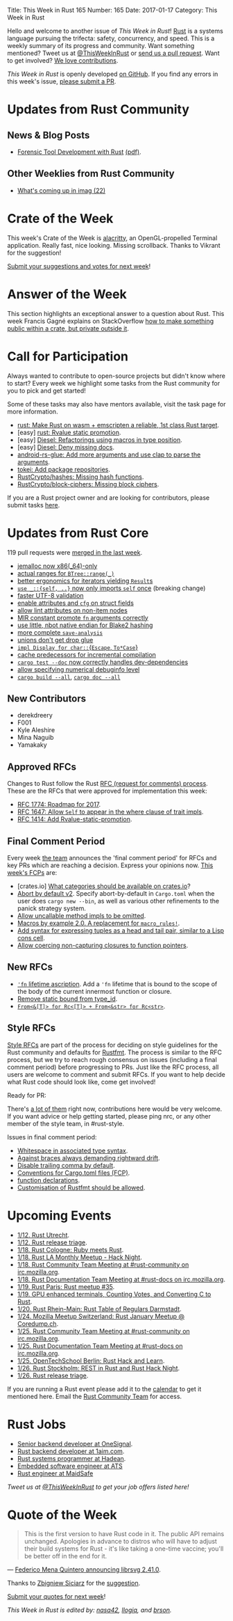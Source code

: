 Title: This Week in Rust 165
Number: 165
Date: 2017-01-17
Category: This Week in Rust

Hello and welcome to another issue of *This Week in Rust*!
[Rust](http://rust-lang.org) is a systems language pursuing the trifecta: safety, concurrency, and speed.
This is a weekly summary of its progress and community.
Want something mentioned? Tweet us at [@ThisWeekInRust](https://twitter.com/ThisWeekInRust) or [send us a pull request](https://github.com/cmr/this-week-in-rust).
Want to get involved? [We love contributions](https://github.com/rust-lang/rust/blob/master/CONTRIBUTING.md).

*This Week in Rust* is openly developed [on GitHub](https://github.com/cmr/this-week-in-rust).
If you find any errors in this week's issue, [please submit a PR](https://github.com/cmr/this-week-in-rust/pulls).

# Updates from Rust Community

## News & Blog Posts

* [Forensic Tool Development with Rust](http://getreu.net/public/downloads/doc/forensic-tool-development-with-rust/Forensic-Tool%20Development%20with%20Rust.html) [(pdf)](http://getreu.net/public/downloads/doc/forensic-tool-development-with-rust/Forensic-Tool%20Development%20with%20Rust.pdf).

## Other Weeklies from Rust Community

* [What's coming up in imag (22)](https://beyermatthias.de/blog/2017/01/17/whats-coming-up-in-imag-22/)

# Crate of the Week

This week's Crate of the Week is [alacritty](https://github.com/jwilm/alacritty), an OpenGL-propelled Terminal application. Really fast, nice looking. Missing scrollback. Thanks to Vikrant for the suggestion!

[Submit your suggestions and votes for next week][submit_crate]!

[submit_crate]: https://users.rust-lang.org/t/crate-of-the-week/2704

# Answer of the Week

This section highlights an exceptional answer to a question about Rust. This week Francis Gagné explains on StackOverflow [how to make something public within a crate, but private outside it](http://stackoverflow.com/a/41667202/265521).

# Call for Participation

Always wanted to contribute to open-source projects but didn't know where to start?
Every week we highlight some tasks from the Rust community for you to pick and get started!

Some of these tasks may also have mentors available, visit the task page for more information.

* [rust: Make Rust on wasm + emscripten a reliable, 1st class Rust target](https://github.com/rust-lang/rust/issues/38805).
* [easy] [rust: Rvalue static promotion](https://github.com/rust-lang/rust/issues/38865).
* [easy] [Diesel: Refactorings using macros in type position](https://github.com/diesel-rs/diesel/issues/521).
* [easy] [Diesel: Deny missing docs](https://github.com/diesel-rs/diesel/issues/563).
* [android-rs-glue: Add more arguments and use clap to parse the arguments](https://github.com/tomaka/android-rs-glue/issues/115).
* [tokei: Add package repositories](https://github.com/Aaronepower/tokei/issues/92).
* [RustCrypto/hashes: Missing hash functions](https://github.com/RustCrypto/hashes/issues/1).
* [RustCrypto/block-ciphers: Missing block ciphers](https://github.com/RustCrypto/block-ciphers/issues/1).

If you are a Rust project owner and are looking for contributors, please submit tasks [here][guidelines].

[guidelines]: https://users.rust-lang.org/t/twir-call-for-participation/4821

# Updates from Rust Core

119 pull requests were [merged in the last week][merged].

[merged]: https://github.com/issues?q=is%3Apr+org%3Arust-lang+is%3Amerged+merged%3A2017-01-09..2017-01-16

* [jemalloc now x86(_64)-only](https://github.com/rust-lang/rust/pull/38675)
* [actual ranges for `BTree::range(_)`](https://github.com/rust-lang/rust/pull/38610)
* [better ergonomics for iterators yielding `Result`s](https://github.com/rust-lang/rust/pull/38580)
* [`use _::{self, ..}` now only imports `self` once](https://github.com/rust-lang/rust/pull/38313) (breaking change)
* [faster UTF-8 validation](https://github.com/rust-lang/rust/pull/37926)
* [enable attributes and `cfg` on struct fields](https://github.com/rust-lang/rust/pull/38814)
* [allow lint attributes on non-item nodes](https://github.com/rust-lang/rust/pull/38806)
* [MIR constant promote `fn` arguments correctly](https://github.com/rust-lang/rust/pull/38989)
* [use little, nbot native endian for Blake2 hashing](https://github.com/rust-lang/rust/pull/38960)
* [more complete `save-analysis`](https://github.com/rust-lang/rust/pull/38937)
* [unions don't get drop glue](https://github.com/rust-lang/rust/pull/38934)
* [`impl Display for char::`{`Escape`, `To*Case`}](https://github.com/rust-lang/rust/pull/38909)
* [cache predecessors for incremental compilation](https://github.com/rust-lang/rust/pull/39020)
* [`cargo test --doc` now correctly handles dev-dependencies](https://github.com/rust-lang/cargo/pull/3490)
* [allow specifying numerical debuginfo level](https://github.com/rust-lang/cargo/pull/3534)
* [`cargo build --all`](https://github.com/rust-lang/cargo/pull/3511), [`cargo doc --all`](https://github.com/rust-lang/cargo/pull/3515)

## New Contributors

* derekdreery
* F001
* Kyle Aleshire
* Mina Naguib
* Yamakaky

## Approved RFCs

Changes to Rust follow the Rust [RFC (request for comments)
process](https://github.com/rust-lang/rfcs#rust-rfcs). These
are the RFCs that were approved for implementation this week:

* [RFC 1774: Roadmap for 2017](https://github.com/rust-lang/rfcs/pull/1774).
* [RFC 1647: Allow `Self` to appear in the where clause of trait impls](https://github.com/rust-lang/rfcs/pull/1647).
* [RFC 1414: Add Rvalue-static-promotion](https://github.com/rust-lang/rfcs/pull/1414).

## Final Comment Period

Every week [the team](https://www.rust-lang.org/team.html) announces the
'final comment period' for RFCs and key PRs which are reaching a
decision. Express your opinions now. [This week's FCPs][fcp] are:

[fcp]: https://github.com/rust-lang/rfcs/labels/final-comment-period

* [crates.io] [What categories should be available on crates.io](https://github.com/rust-lang/crates.io/pull/488)?
* [Abort by default v2](https://github.com/rust-lang/rfcs/pull/1765). Specify abort-by-default in `Cargo.toml` when the user does `cargo new --bin`, as well as various other refinements to the panick strategy system.
* [Allow uncallable method impls to be omitted](https://github.com/rust-lang/rfcs/pull/1699).
* [Macros by example 2.0. A replacement for `macro_rules!`](https://github.com/rust-lang/rfcs/pull/1584).
* [Add syntax for expressing tuples as a head and tail pair, similar to a Lisp cons cell](https://github.com/rust-lang/rfcs/pull/1582).
* [Allow coercing non-capturing closures to function pointers](https://github.com/rust-lang/rfcs/pull/1558).

## New RFCs

* [`'fn` lifetime ascription](https://github.com/rust-lang/rfcs/pull/1847). Add a `'fn` lifetime that is bound to the scope of the body of the current innermost function or closure.
* [Remove static bound from type_id](https://github.com/rust-lang/rfcs/pull/1849).
* [`From<&[T]> for Rc<[T]> + From<&str> for Rc<str>`](https://github.com/rust-lang/rfcs/pull/1845).

## Style RFCs

[Style RFCs](https://github.com/rust-lang-nursery/fmt-rfcs) are part of the process for deciding on style guidelines for the Rust community and defaults for [Rustfmt](https://github.com/rust-lang-nursery/rustfmt). The process is similar to the RFC process, but we try to reach rough consensus on issues (including a final comment period) before progressing to PRs. Just like the RFC process, all users are welcome to comment and submit RFCs. If you want to help decide what Rust code should look like, come get involved!

Ready for PR:

There's [a lot of them](https://github.com/rust-lang-nursery/fmt-rfcs/issues?q=is%3Aopen+is%3Aissue+label%3Aready-for-PR) right now, contributions here would be very welcome. If you want advice or help getting started, please ping nrc, or any other member of the style team, in #rust-style.

Issues in final comment period:

* [Whitespace in associated type syntax](https://github.com/rust-lang-nursery/fmt-rfcs/issues/51).
* [Against braces always demanding rightward drift](https://github.com/rust-lang-nursery/fmt-rfcs/issues/50).
* [Disable trailing comma by default](https://github.com/rust-lang-nursery/fmt-rfcs/issues/42).
* [Conventions for Cargo.toml files (FCP)](https://github.com/rust-lang-nursery/fmt-rfcs/pull/41).
* [function declarations](https://github.com/rust-lang-nursery/fmt-rfcs/issues/39).
* [Customisation of Rustfmt should be allowed](https://github.com/rust-lang-nursery/fmt-rfcs/pull/33).

# Upcoming Events

* [1/12. Rust Utrecht](https://www.meetup.com/Rust-Utrecht/events/235444678/).
* [1/12. Rust release triage](https://internals.rust-lang.org/t/release-cycle-triage-proposal/3544).
* [1/18. Rust Cologne: Ruby meets Rust](https://www.meetup.com/RustCologne/events/235877954/).
* [1/18. Rust LA Monthly Meetup - Hack Night](https://www.meetup.com/Rust-Los-Angeles/events/236735645/).
* [1/18. Rust Community Team Meeting at #rust-community on irc.mozilla.org](https://chat.mibbit.com/?server=irc.mozilla.org&channel=%23rust-community).
* [1/18. Rust Documentation Team Meeting at #rust-docs on irc.mozilla.org](https://chat.mibbit.com/?server=irc.mozilla.org&channel=%23rust-docs).
* [1/19. Rust Paris: Rust meetup #35](https://www.meetup.com/Rust-Paris/events/236727277/).
* [1/19. GPU enhanced terminals, Counting Votes, and Converting C to Rust](https://www.meetup.com/Rust-Bay-Area/events/236668916/).
* [1/20. Rust Rhein-Main: Rust Table of Regulars Darmstadt](https://www.meetup.com/de-DE/Rust-Rhein-Main/events/236456912/?eventId=236456912).
* [1/24. Mozilla Meetup Switzerland: Rust January Meetup @ Coredump.ch](https://www.meetup.com/de-DE/Mozilla-Meetup-Switzerland/events/236277734/?eventId=236277734).
* [1/25. Rust Community Team Meeting at #rust-community on irc.mozilla.org](https://chat.mibbit.com/?server=irc.mozilla.org&channel=%23rust-community).
* [1/25. Rust Documentation Team Meeting at #rust-docs on irc.mozilla.org](https://chat.mibbit.com/?server=irc.mozilla.org&channel=%23rust-docs).
* [1/25. OpenTechSchool Berlin: Rust Hack and Learn](https://www.meetup.com/opentechschool-berlin/events/236658932/).
* [1/26. Rust Stockholm: REST in Rust and Rust Hack Night](https://www.meetup.com/ruststhlm/events/236791788/).
* [1/26. Rust release triage](https://internals.rust-lang.org/t/release-cycle-triage-proposal/3544).


If you are running a Rust event please add it to the [calendar] to get
it mentioned here. Email the [Rust Community Team][community] for access.

[calendar]: https://www.google.com/calendar/embed?src=apd9vmbc22egenmtu5l6c5jbfc%40group.calendar.google.com
[community]: mailto:community-team@rust-lang.org

# Rust Jobs

* [Senior backend developer at OneSignal](https://angel.co/onesignal/jobs/128684-senior-backend-developer).
* [Rust backend developer at 1aim.com](https://news.ycombinator.com/item?id=13302210).
* [Rust systems programmer at Hadean](https://news.ycombinator.com/item?id=13301893).
* [Embedded software engineer at ATS](http://advancedtelematic.com/en/careers/embedded-software-engineer.html)
* [Rust engineer at MaidSafe](https://maidsafe.net/careers.html#rust_engineer)

*Tweet us at [@ThisWeekInRust](https://twitter.com/ThisWeekInRust) to get your job offers listed here!*

# Quote of the Week

> This is the first version to have Rust code in it. The public API
remains unchanged. Apologies in advance to distros who will have to
adjust their build systems for Rust - it's like taking a one-time
vaccine; you'll be better off in the end for it.

— [Federico Mena Quintero announcing librsvg 2.41.0](https://mail.gnome.org/archives/desktop-devel-list/2017-January/msg00001.html).

Thanks to [Zbigniew Siciarz](https://users.rust-lang.org/users/zsiciarz) for the [suggestion](https://users.rust-lang.org/t/twir-quote-of-the-week/328/338).

[Submit your quotes for next week][submit]!

[submit]: http://users.rust-lang.org/t/twir-quote-of-the-week/328

*This Week in Rust is edited by: [nasa42](https://github.com/nasa42), [llogiq](https://github.com/llogiq), and [brson](https://github.com/brson).*
